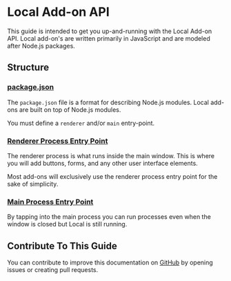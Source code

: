 # Local Add-on API

This guide is intended to get you up-and-running with the Local Add-on API. Local add-on's are written primarily in JavaScript and are modeled after Node.js packages.


## Structure

### [package.json](overview/addon_manifest.md)

The ```package.json``` file is a format for describing Node.js modules. Local add-ons are built on top of Node.js modules.

You must define a ```renderer``` and/or ```main``` entry-point.

### [Renderer Process Entry Point](overview/renderer_process.md)

The renderer process is what runs inside the main window. This is where you will add buttons, forms, and any other user interface elements.

Most add-ons will exclusively use the renderer process entry point for the sake of simplicity.

### [Main Process Entry Point](overview/main_process.md)

By tapping into the main process you can run processes even when the window is closed but Local is still running.

## Contribute To This Guide

You can contribute to improve this documentation on [GitHub](https://github.com/pressmatic/docs-addon-api) by opening issues or creating pull requests.
